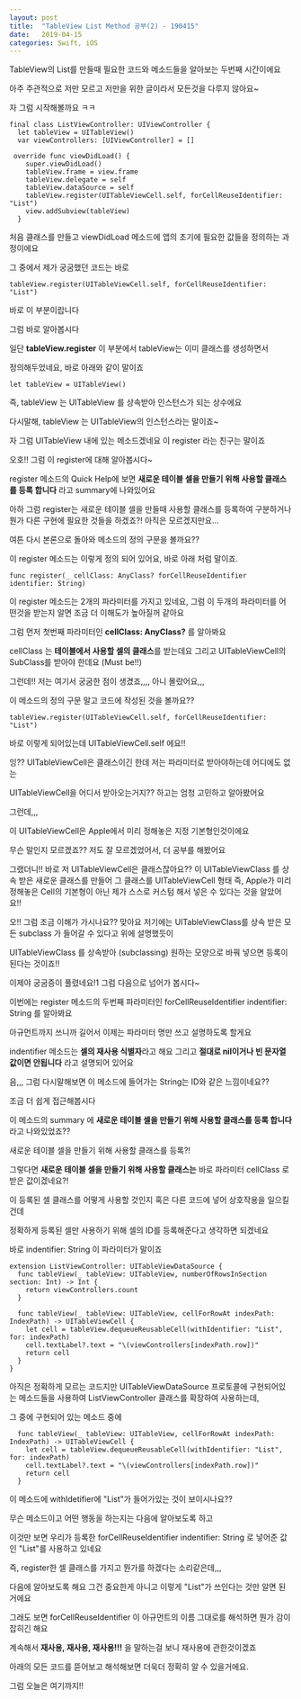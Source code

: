 ```yaml
---
layout: post
title:  "TableView List Method 공부(2) - 190415"
date:   2019-04-15
categories: Swift, iOS
---
```


TableView의 List를 만들때 필요한 코드와 메소드들을 알아보는 두번째 시간이에요

아주 주관적으로 저만 모르고 저만을 위한 글이라서 모든것을 다루지 않아요~

자 그럼 시작해볼까요 ㅋㅋ

```
final class ListViewController: UIViewController {
  let tableView = UITableView()
  var viewControllers: [UIViewController] = []

 override func viewDidLoad() {
    super.viewDidLoad()
    tableView.frame = view.frame
    tableView.delegate = self
    tableView.dataSource = self
    tableView.register(UITableViewCell.self, forCellReuseIdentifier: "List")
    view.addSubview(tableView)
  }
```

처음 클래스를 만들고 viewDidLoad 메소드에 앱의 초기에 필요한 값들을 정의하는 과정이에요

그 중에서 제가 궁굼했던 코드는 바로

```
tableView.register(UITableViewCell.self, forCellReuseIdentifier: "List")
```

바로 이 부분이랍니다

그럼 바로 알아봅시다

일단 **tableView.register** 이 부분에서 tableView는 이미 클래스를 생성하면서

정의해두었네요, 바로 아래와 같이 말이죠

```
let tableView = UITableView()
```

즉, tableView 는 UITableView 를 상속받아 인스턴스가 되는 상수에요

다시말해, tableView 는 UITableView의 인스턴스라는 말이죠~

자 그럼 UITableView 내에 있는 메소드겠네요 이 register 라는 친구는 말이죠

오호!! 그럼 이 register에 대해 알아봅시다~

register 메소드의 Quick Help에 보면 **새로운 테이블 셀을 만들기 위해 사용할 클래스를 등록 합니다** 라고 summary에 나와있어요

아하 그럼 register는 새로운 테이블 셀을 만들때 사용할 클래스를 등록하여 구분하거나 뭔가 다른 구현에 필요한 것들을 하겠죠?! 아직은 모르겠지만요...

여튼 다시 본론으로 돌아와 메소드의 정의 구문을 볼까요??

이 register 메소드는 이렇게 정의 되어 있어요, 바로 아래 처럼 말이죠.

```
func register(_ cellClass: AnyClass? forCellReuseIdentifier identifier: String)
```

이 register 메소드는 2개의 파라미터를 가지고 있네요, 그럼 이 두개의 파라미터를 어떤것을 받는지 알면 조금 더 이해도가 높아질꺼 같아요

그럼 먼저 첫번째 파라미터인 **cellClass: AnyClass?** 를 알아봐요

cellClass 는 **테이블에서 사용할 셀의 클래스**를 받는데요 그리고 UITableViewCell의 SubClass를 받아야 한데요 (Must be!!)

그런데!! 저는 여기서 궁굼한 점이 생겼죠,,,, 아니 몰랐어요,,,

이 메소드의 정의 구문 말고 코드에 작성된 것을 볼까요??

```
tableView.register(UITableViewCell.self, forCellReuseIdentifier: "List")
```

바로 이렇게 되어있는데 UITableViewCell.self 에요!!

잉?? UITableViewCell은 클래스이긴 한데 저는 파라미터로 받아야하는데 어디에도 없는

UITableViewCell을 어디서 받아오는거지?? 하고는 엄청 고민하고 알아봤어요

그런데,,,

이 UITableViewCell은 Apple에서 미리 정해놓은 지정 기본형인것이에요

무슨 말인지 모르겠죠?? 저도 잘 모르겠었어서, 더 공부를 해봤어요

그랬더니!! 바로 저 UITableViewCell은 클래스잖아요?? 이 UITableViewClass 를 상속 받은 새로운 클래스를 만들어 그 클래스를 UITableViewCell 형태
즉, Apple가 미리 정해놓은 Cell의 기본형이 아닌 제가 스스로 커스텀 해서 넣은 수 있다는 것을 알았어요!!

오!! 그럼 조금 이해가 가시나요?? 맞아요 저기에는 UITableViewClass를 상속 받은 모든 subclass 가 들어갈 수 있다고 위에 설명했듯이

UITableViewClass 를 상속받아 (subclassing) 원하는 모양으로 바꿔 넣으면 등록이 된다는 것이죠!!

이제야 궁굼증이 풀렸네요!1 그럼 다음으로 넘어가 봅시다~

이번에는 register 메소드의 두번째 파라미터인 forCellReuseIdentifier indentifier: String 를 알아봐요

아규먼트까지 쓰니까 길어서 이제는 파라미터 명만 쓰고 설명하도록 할게요

indentifier 메소드는 **셀의 재사용 식별자**라고 해요 그리고 **절대로 nil이거나 빈 문자열 값이면 안됩니다** 라고 설명되어 있어요

음,,, 그럼 다시말해보면 이 메소드에 들어가는 String는 ID와 같은 느낌이네요??

조금 더 쉽게 접근해봅시다

이 메소드의 summary 에 **새로운 테이블 셀을 만들기 위해 사용할 클래스를 등록 합니다** 라고 나와있었죠??

새로운 테이블 셀을 만들기 위해 사용할 클래스를 등록?!

그렇다면 **새로운 테이블 셀을 만들기 위해 사용할 클래스는** 바로 파라미터 cellClass 로 받은 값이겠네요?!

이 등록된 셀 클래스를 어떻게 사용할 것인지 혹은 다른 코드에 넣어 상호작용을 일으킬건데

정확하게 등록된 셀만 사용하기 위해 셀의 ID를 등록해준다고 생각하면 되겠네요

바로 indentifier: String 이 파라미터가 말이죠

```
extension ListViewController: UITableViewDataSource {
  func tableView(_ tableView: UITableView, numberOfRowsInSection section: Int) -> Int {
    return viewControllers.count
  }
  
  func tableView(_ tableView: UITableView, cellForRowAt indexPath: IndexPath) -> UITableViewCell {
    let cell = tableView.dequeueReusableCell(withIdentifier: "List", for: indexPath)
    cell.textLabel?.text = "\(viewControllers[indexPath.row])"
    return cell
  }
}
```

아직은 정확하게 모르는 코드지만 UITableViewDataSource 프로토콜에 구현되어있는 메소드들을 사용하여 ListViewController 클래스를 확장하여 사용하는데,

그 중에 구현되어 있는 메소드 중에

```
  func tableView(_ tableView: UITableView, cellForRowAt indexPath: IndexPath) -> UITableViewCell {
    let cell = tableView.dequeueReusableCell(withIdentifier: "List", for: indexPath)
    cell.textLabel?.text = "\(viewControllers[indexPath.row])"
    return cell
  }
```

이 메소드에 withIdetifier에 "List"가 들어가있는 것이 보이시나요??

무슨 메소드이고 어떤 행동을 하는지는 다음에 알아보도록 하고

이것만 보면 우리가 등록한 forCellReuseIdentifier indentifier: String
로 넣어준 값인 "List"를 사용하고 있네요

즉, register한 셀 클래스를 가지고 뭔가를 하겠다는 소리같은데,,,

다음에 알아보도록 해요 그건 중요한게 아니고 이렇게 "List"가 쓰인다는 것만 알면 된거에요

그래도 보면 forCellReuseIdentifier 이 아규먼트의 이름 그대로를 해석하면 뭔가 감이 잡히긴 해요

계속해서 **재사용, 재사용, 재사용!!!** 을 말하는걸 보니 재사용에 관한것이겠죠

아래의 모든 코드를 뜯어보고 해석해보면 더욱더 정확히 알 수 있을거에요. 

그럼 오늘은 여기까지!!
